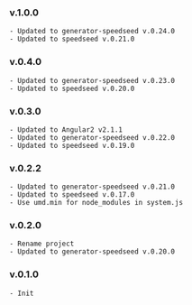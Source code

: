 ### v.1.0.0
    - Updated to generator-speedseed v.0.24.0
    - Updated to speedseed v.0.21.0

### v.0.4.0
    - Updated to generator-speedseed v.0.23.0
    - Updated to speedseed v.0.20.0

### v.0.3.0
    - Updated to Angular2 v2.1.1
    - Updated to generator-speedseed v.0.22.0
    - Updated to speedseed v.0.19.0

### v.0.2.2
    - Updated to generator-speedseed v.0.21.0
    - Updated to speedseed v.0.17.0
    - Use umd.min for node_modules in system.js

### v.0.2.0
    - Rename project
    - Updated to generator-speedseed v.0.20.0

### v.0.1.0
    - Init